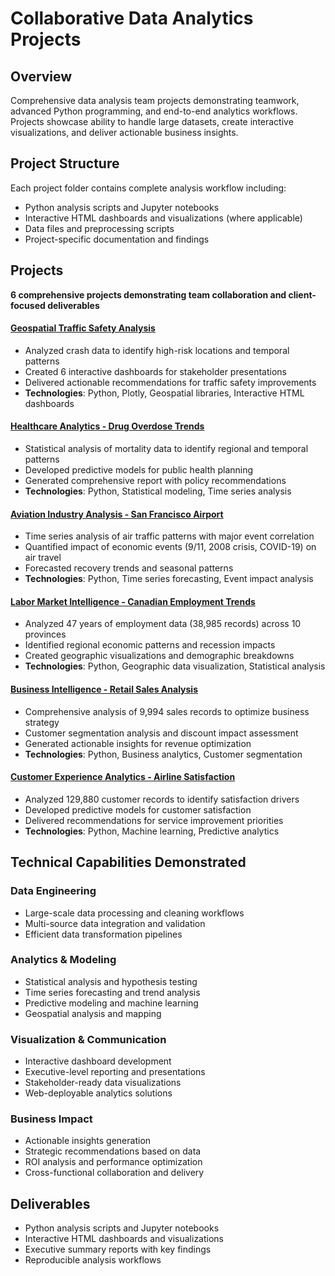 # Collaborative Data Analytics Projects

## Overview
Comprehensive data analysis team projects demonstrating teamwork, advanced Python programming, and end-to-end analytics workflows. Projects showcase ability to handle large datasets, create interactive 
visualizations, and deliver actionable business insights.

## Project Structure
Each project folder contains complete analysis workflow including:
- Python analysis scripts and Jupyter notebooks
- Interactive HTML dashboards and visualizations (where applicable)
- Data files and preprocessing scripts
- Project-specific documentation and findings

## Projects
**6 comprehensive projects demonstrating team collaboration and client-focused deliverables**

#### [**Geospatial Traffic Safety Analysis**](traffic-crash-analysis/)
- Analyzed crash data to identify high-risk locations and temporal patterns
- Created 6 interactive dashboards for stakeholder presentations
- Delivered actionable recommendations for traffic safety improvements
- **Technologies**: Python, Plotly, Geospatial libraries, Interactive HTML dashboards

#### [**Healthcare Analytics - Drug Overdose Trends**](drug-overdose-analysis/)
- Statistical analysis of mortality data to identify regional and temporal patterns
- Developed predictive models for public health planning
- Generated comprehensive report with policy recommendations
- **Technologies**: Python, Statistical modeling, Time series analysis

#### [**Aviation Industry Analysis - San Francisco Airport**](air-traffic-analysis/)
- Time series analysis of air traffic patterns with major event correlation
- Quantified impact of economic events (9/11, 2008 crisis, COVID-19) on air travel
- Forecasted recovery trends and seasonal patterns
- **Technologies**: Python, Time series forecasting, Event impact analysis

#### [**Labor Market Intelligence - Canadian Employment Trends**](unemployment-analysis/)
- Analyzed 47 years of employment data (38,985 records) across 10 provinces
- Identified regional economic patterns and recession impacts
- Created geographic visualizations and demographic breakdowns
- **Technologies**: Python, Geographic data visualization, Statistical analysis

#### [**Business Intelligence - Retail Sales Analysis**](superstore-analysis/)
- Comprehensive analysis of 9,994 sales records to optimize business strategy
- Customer segmentation analysis and discount impact assessment
- Generated actionable insights for revenue optimization
- **Technologies**: Python, Business analytics, Customer segmentation

#### [**Customer Experience Analytics - Airline Satisfaction**](airline-satisfaction-analysis/)
- Analyzed 129,880 customer records to identify satisfaction drivers
- Developed predictive models for customer satisfaction
- Delivered recommendations for service improvement priorities
- **Technologies**: Python, Machine learning, Predictive analytics

## Technical Capabilities Demonstrated

### Data Engineering
- Large-scale data processing and cleaning workflows
- Multi-source data integration and validation
- Efficient data transformation pipelines

### Analytics & Modeling
- Statistical analysis and hypothesis testing
- Time series forecasting and trend analysis
- Predictive modeling and machine learning
- Geospatial analysis and mapping

### Visualization & Communication
- Interactive dashboard development
- Executive-level reporting and presentations
- Stakeholder-ready data visualizations
- Web-deployable analytics solutions

### Business Impact
- Actionable insights generation
- Strategic recommendations based on data
- ROI analysis and performance optimization
- Cross-functional collaboration and delivery

## Deliverables
- Python analysis scripts and Jupyter notebooks
- Interactive HTML dashboards and visualizations
- Executive summary reports with key findings
- Reproducible analysis workflows
